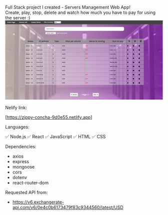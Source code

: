 Full Stack project I created - Servers Management Web App!<br />
Create, play, stop, delete and watch how much you have to pay for using the server :)<br />
![alt text](https://github.com/rotemshaked/server-app-client/blob/f6583e2547630d6cd62f7c91f6572c5367d5d5a3/src/assets/servers-web-app.png)<br />

Nelify link:

[https://zippy-concha-9d0e55.netlify.app]

Languages:

✅ Node.js
✅ React
✅ JavaScript
✅ HTML
✅ CSS

Dependencies:

- axios
- express
- mongoose
- cors
- dotenv
- react-router-dom

Requested API from:

- https://v6.exchangerate-api.com/v6/0e4c0b6173479f83c9344560/latest/USD
